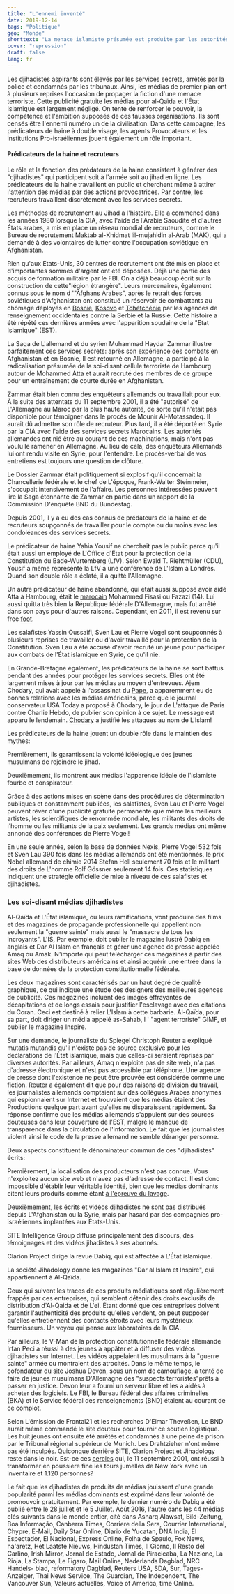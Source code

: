 ```yaml
---
title: "L'ennemi inventé"
date: 2019-12-14
tags: "Politique"
geo: "Monde"
shorttext: "La menace islamiste présumée est produite par les autorités de l'état et amplifiée par les médias."
cover: "repression"
draft: false
lang: fr
---
```


Les djihadistes aspirants sont élevés par les services secrets, arrêtés par la police et condamnés par les tribunaux. Ainsi, les médias de premier plan ont à plusieurs reprises l'occasion de propager la fiction d'une menace terroriste. Cette publicité gratuite les médias pour al-Qaïda et l'État Islamique est largement négligé. On tente de renforcer le pouvoir, la compétence et l'ambition supposés de ces fausses organisations. Ils sont censés être l'ennemi numéro un de la civilisation. Dans cette campagne, les prédicateurs de haine à double visage, les agents Provocateurs et les institutions Pro-israéliennes jouent également un rôle important.

#### Prédicateurs de la haine et recruteurs

Le rôle et la fonction des prédateurs de la haine consistent à générer des "djihadistes" qui participent soit à l'armée soit au jihad en ligne. Les prédicateurs de la haine travaillent en public et cherchent même à attirer l'attention des médias par des actions provocatrices. Par contre, les recruteurs travaillent discrètement avec les services secrets.

Les méthodes de recrutement au Jihad a l'histoire. Elle a commencé dans les années 1980 lorsque la CIA, avec l'aide de l'Arabie Saoudite et d'autres États arabes, a mis en place un réseau mondial de recruteurs, comme le Bureau de recrutement Maktab al-Khidmat lil-mujahidin al-Arab (MAK), qui a demandé à des volontaires de lutter contre l'occupation soviétique en Afghanistan.

Rien qu'aux Etats-Unis, 30 centres de recrutement ont été mis en place et d'importantes sommes d'argent ont été déposées. Déjà une partie des acquis de formation militaire par le FBI. On a déjà beaucoup écrit sur la construction de cette"légion étrangère". Leurs mercenaires, également connus sous le nom d '"Afghans Arabes", après le retrait des forces soviétiques d'Afghanistan ont constitué un réservoir de combattants au chômage déployés en [Bosnie](/static/downloads/1722.pdf "ARAB VETERANS OF AFGHANISTAN WAR LEAD NEW ISLAMIC HOLY WAR"), [Kosovo](/static/downloads/1723.pdf "The US-Al Qaeda Alliance: Bosnia, Kosovo and Now Libya. Washington’s On-Going Collusion with Terrorists") et [Tchétchénie](/static/downloads/1724.pdf "What if Putin is Telling the Truth?") par les agences de renseignement occidentales contre la Serbie et la Russie. Cette histoire a été répété ces dernières années avec l'apparition soudaine de la "Etat Islamique" (EST).

La Saga de L'allemand et du syrien Muhammad Haydar Zammar illustre parfaitement ces services secrets: après son expérience des combats en Afghanistan et en Bosnie, Il est retourné en Allemagne, a participé à la radicalisation présumée de la soi-disant cellule terroriste de Hambourg autour de Mohammed Atta et aurait recruté des membres de ce groupe pour un entraînement de courte durée en Afghanistan.

Zammar était bien connu des enquêteurs allemands ou travaillait pour eux. À la suite des attentats du 11 septembre 2001, il a été "autorisé" de L'Allemagne au Maroc par la plus haute autorité, de sorte qu'il n'était pas disponible pour témoigner dans le procès de Mounir Al-Motassadeq. Il aurait dû admettre son rôle de recruteur. Plus tard, il a été déporté en Syrie par la CIA avec l'aide des services secrets Marocains. Les autorités allemandes ont nié être au courant de ces machinations, mais n'ont pas voulu le ramener en Allemagne. Au lieu de cela, des enquêteurs Allemands lui ont rendu visite en Syrie, pour l'entendre. Le procès-verbal de vos entretiens est toujours une question de clôture.

Le Dossier Zammar était politiquement si explosif qu'il concernait la Chancellerie fédérale et le chef de L'époque, Frank-Walter Steinmeier, s'occupait intensivement de l'affaire. Les personnes intéressées peuvent lire la Saga étonnante de Zammar en partie dans un rapport de la Commission D'enquête BND du Bundestag.

Depuis 2001, il y a eu des cas connus de prédateurs de la haine et de recruteurs soupçonnés de travailler pour le compte ou du moins avec les condoléances des services secrets.

Le prédicateur de haine Yahia Yousif ne cherchait pas le public parce qu'il était aussi un employé de L'Office d'État pour la protection de la Constitution du Bade-Wurtemberg (LfV). Selon Ewald T. Riehtmüller (CDU), Yousif a même représenté la LfV à une conférence de L'Islam à Londres. Quand son double rôle a éclaté, il a quitté l'Allemagne.

Un autre prédicateur de haine abandonné, qui était aussi supposé avoir aidé Atta à Hambourg, était le [marocain](/static/downloads/1705.pdf "Moroccan Preacher Said to Have Met With 9/11 Plotters") Mohammed Fisasi ou Fazazi (14). Lui aussi quitta très bien la République fédérale D'Allemagne, mais fut arrêté dans son pays pour d'autres raisons. Cependant, en 2011, il est revenu sur free [foot](/static/downloads/1706.pdf "Moroccan King Opens Door for Change").

Les salafistes Yassin Oussaifi, Sven Lau et Pierre Vogel sont soupçonnés à plusieurs reprises de travailler ou d'avoir travaillé pour la protection de la Constitution. Sven Lau a été accusé d'avoir recruté un jeune pour participer aux combats de l'État islamique en Syrie, ce qu'il nie.

En Grande-Bretagne également, les prédicateurs de la haine se sont battus pendant des années pour protéger les services secrets. Elles ont été largement mises à jour par les médias au moyen d'entrevues. Ajem Chodary, qui avait appelé à l'assassinat du [Pape](https://www.dailymail.co.uk/news/article-405622/The-Pope-die-says-Muslim.html "The Pope must die, says Muslim"), a apparemment eu de bonnes relations avec les médias américains, parce que le journal conservateur USA Today a proposé à Chodary, le jour de L'attaque de Paris contre Charlie Hebdo, de publier son opinion à ce sujet. Le message est apparu le lendemain. [Chodary](https://eu.usatoday.com/story/opinion/2015/01/07/islam-allah-muslims-shariah-anjem-choudary-editorials-debates/21417461/ "People know the consequences: Opposing view") a justifié les attaques au nom de L'Islam!

Les prédicateurs de la haine jouent un double rôle dans le maintien des mythes:

Premièrement, ils garantissent la volonté idéologique des jeunes musulmans de rejoindre le jihad.

Deuxièmement, ils montrent aux médias l'apparence idéale de l'islamiste fourbe et conspirateur.

Grâce à des actions mises en scène dans des procédures de détermination publiques et constamment publiées, les salafistes, Sven Lau et Pierre Vogel peuvent rêver d'une publicité gratuite permanente que même les meilleurs artistes, les scientifiques de renommée mondiale, les militants des droits de l'homme ou les militants de la paix seulement. Les grands médias ont même annoncé des conférences de Pierre Vogel!

En une seule année, selon la base de données Nexis, Pierre Vogel 532 fois et Sven Lau 390 fois dans les médias allemands ont été mentionnés, le prix Nobel allemand de chimie 2014 Stefan Hell seulement 70 fois et le militant des droits de L'homme Rolf Gössner seulement 14 fois. Ces statistiques indiquent une stratégie officielle de mise à niveau de ces salafistes et djihadistes.

### Les soi-disant médias djihadistes

Al-Qaïda et L'État islamique, ou leurs ramifications, vont produire des films et des magazines de propagande professionnelle qui appellent non seulement la "guerre sainte" mais aussi le "massacre de tous les incroyants". L'IS, Par exemple, doit publier le magazine lustré Dabiq en anglais et Dar Al Islam en français et gérer une agence de presse appelée Amaq ou Amak. N'importe qui peut télécharger ces magazines à partir des sites Web des distributeurs américains et ainsi acquérir une entrée dans la base de données de la protection constitutionnelle fédérale.

Les deux magazines sont caractérisés par un haut degré de qualité graphique, ce qui indique une étude des designers des meilleures agences de publicité. Ces magazines incluent des images effrayantes de décapitations et de longs essais pour justifier l'esclavage avec des citations du Coran. Ceci est destiné à relier L'Islam à cette barbarie. Al-Qaïda, pour sa part, doit diriger un média appelé as-Sahab, l ' "agent terroriste" GIMF, et publier le magazine Inspire.

Sur une demande, le journaliste du Spiegel Christoph Reuter a expliqué mutatis mutandis qu'il n'existe pas de source exclusive pour les déclarations de l'État islamique, mais que celles-ci seraient reprises par diverses autorités. Par ailleurs, Amaq n'exploite pas de site web, n'a pas d'adresse électronique et n'est pas accessible par téléphone. Une agence de presse dont l'existence ne peut être prouvée est considérée comme une fiction. Reuter a également dit que pour des raisons de division du travail, les journalistes allemands comptaient sur des collègues Arabes anonymes qui espionnaient sur Internet et trouvaient que les médias étaient des Productions quelque part avant qu'elles ne disparaissent rapidement. Sa réponse confirme que les médias allemands s'appuient sur des sources douteuses dans leur couverture de l'EST, malgré le manque de transparence dans la circulation de l'information. Le fait que les journalistes violent ainsi le code de la presse allemand ne semble déranger personne.

Deux aspects constituent le dénominateur commun de ces "djihadistes" écrits:

Premièrement, la localisation des producteurs n'est pas connue. Vous n'exploitez aucun site web et n'avez pas d'adresse de contact. Il est donc impossible d'établir leur véritable identité, bien que les médias dominants citent leurs produits comme étant [à l'épreuve du lavage](https://www.telegraph.co.uk/news/worldnews/middleeast/iraq/11071496/Jihadists-appear-caught-offguard-by-release-of-Steven-Sotloff-video.html "Jihadists appear caught offguard by release of Steven Sotloff video").

Deuxièmement, les écrits et vidéos djihadistes ne sont pas distribués depuis L'Afghanistan ou la Syrie, mais par hasard par des compagnies pro-israéliennes implantées aux États-Unis.

SITE Intelligence Group diffuse principalement des discours, des témoignages et des vidéos jihadistes à ses abonnés.

Clarion Project dirige la revue Dabiq, qui est affectée à L'État islamique.

La société Jihadology donne les magazines "Dar al Islam et Inspire", qui appartiennent à Al-Qaïda.

Ceux qui suivent les traces de ces produits médiatiques sont régulièrement frappés par ces entreprises, qui semblent détenir des droits exclusifs de distribution d'Al-Qaida et de L'ei. Étant donné que ces entreprises doivent garantir l'authenticité des produits qu'elles vendent, on peut supposer qu'elles entretiennent des contacts étroits avec leurs mystérieux fournisseurs. Un voyou qui pense aux laboratoires de la CIA.

Par ailleurs, le V-Man de la protection constitutionnelle fédérale allemande Irfan Peci a réussi à des jeunes à appâter et à diffuser des vidéos djihadistes sur Internet. Les vidéos appelaient les musulmans à la "guerre sainte" armée ou montraient des atrocités. Dans le même temps, le cofondateur du site Joshua Devon, sous un nom de camouflage, a tenté de faire de jeunes musulmans D'Allemagne des "suspects terroristes"prêts à passer en justice. Devon leur a fourni un serveur libre et les a aidés à acheter des logiciels. Le FBI, le Bureau fédéral des affaires criminelles (BKA) et le Service fédéral des renseignements (BND) étaient au courant de ce complot.

Selon L'émission de Frontal21 et les recherches D'Elmar Theveßen, Le BND aurait même commandé le site douteux pour fournir ce soutien logistique. Les huit jeunes ont ensuite été arrêtés et condamnés à une peine de prison par le Tribunal régional supérieur de Munich. Les Drahtzieher n'ont même pas été inculpés. Quiconque derrière SITE, Clarion Project et Jihadology reste dans le noir. Est-ce ces [cercles](/static/downloads/616.pdf "Connecting With Lost Loved Ones, if Only by the Tips of Fingers") qui, le 11 septembre 2001, ont réussi à transformer en poussière fine les tours jumelles de New York avec un inventaire et 1.120 personnes?

Le fait que les djihadistes de produits de médias jouissent d'une grande popularité parmi les médias dominants est exprimé dans leur volonté de promouvoir gratuitement. Par exemple, le dernier numéro de Dabiq a été publié entre le 28 juillet et le 5 Juillet. Août 2016, l'autre dans les 44 médias clés suivants dans le monde entier, cité dans Asharq Alawsat, Bild-Zeitung, Boa Informação, Canberra Times, Corriere della Sera, Courrier International, Chypre, E-Mail, Daily Star Online, Diario de Yucatan, DNA India, El Espectador, El Nacional, Express Online, Folha de Spaulo, Fox News, ha'aretz, Het Laatste Nieuws, Hindustan Times, Il Giorno, Il Resto del Carlino, Irish Mirror, Jornal de Estado, Jornal de Piracicaba, La Nazione, La Rioja, La Stampa, Le Figaro, Mail Online, Nederlands Dagblad, NRC Handels- blad, reformatory Dagblad, Reuters USA, SDA, Sur, Tages-Anzeiger, Thai News Service, The Guardian, The Independent, The Vancouver Sun, Valeurs actuelles, Voice of America, time Online.
